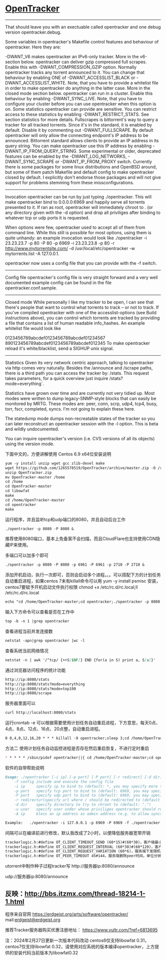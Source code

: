 
[OpenTracker](https://erdgeist.org/arts/software/opentracker/)
=======

-------
That should leave you with an exectuable called opentracker and one debug version opentracker.debug.

Some variables in opentracker's Makefile control features and behaviour of opentracker. Here they are:

-DWANT_V6 makes opentracker an IPv6-only tracker. More in the v6-section below.
opentracker can deliver gzip compressed full scrapes. Enable this with -DWANT_COMPRESSION_GZIP option.
Normally opentracker tracks any torrent announced to it. You can change that behaviour by enabling ONE of -DWANT_ACCESSLIST_BLACK or  -DWANT_ACCESSLIST_WHITE. Note, that you have to provide a whitelist file in order to make opentracker do anything in the latter case. More in the closed mode section below.
opentracker can run in a cluster. Enable this behaviour by enabling -DWANT_SYNC_LIVE. Note, that you have to configure your cluster before you can use opentracker when this option is on.
Some statistics opentracker can provide are sensitive. You can restrict access to these statistics by enabling -DWANT_RESTRICT_STATS. See section statistics for more details.
Fullscrapes is bittorrent's way to query a tracker for all tracked torrents. Since it's in the standard, it is enabled by default. Disable it by commenting out -DWANT_FULLSCRAPE.
By default opentracker will only allow the connecting endpoint's IP address to be announced. Bittorrent standard allows clients to provide an IP address in its query string. You can make opentracker use this IP address by enabling -DWANT_IP_FROM_QUERY_STRING.
Some experimental or older, deprecated features can be enabled by the -DWANT_LOG_NETWORKS, -DWANT_SYNC_SCRAPE or -DWANT_IP_FROM_PROXY switch.
Currently there is some packages for some linux distributions and OpenBSD around, but some of them patch Makefile and default config to make opentracker closed by default. I explicitly don't endorse those packages and will not give support for problems stemming from these missconfigurations.


-------
Invocation
opentracker can be run by just typing ./opentracker. This will make opentracker bind to 0.0.0.0:6969 and happily serve all torrents presented to it. If ran as root, opentracker will immediately chroot to . (or any directory given with the -d option) and drop all priviliges after binding to whatever tcp or udp ports it is requested.

When options were few, opentracker used to accept all of them from command line. While this still is possible for most options, using them is quite unhandy: an example invocation would look like ./opentracker -i 23.23.23.7 -p 80 -P 80 -p 6969 -i 23.23.23.8 -p 80 -r http://www.mytorrentsite.com/ -d /usr/local/etc/opentracker -w mytorrents.list -A 127.0.0.1.

opentracker now uses a config file that you can provide with the -f switch.


-------
Config file
opentracker's config file is very straight forward and a very well documented example config can be found in the file opentracker.conf.sample.


-------
Closed mode
While personally I like my tracker to be open, I can see that there's people that want to control what torrents to track – or not to track. If you've compiled opentracker with one of the accesslist-options (see Build instructions above), you can control which torrents are tracked by providing a file that contains a list of human readable info_hashes. An example whitelist file would look like

0123456789abcdef0123456789abcdef01234567
890123456789abcdef0123456789abcdef012345
To make opentracker reload it's white/blacklist, send a SIGHUP unix signal.


-------
Statistics
Given its very network centric approach, talking to opentracker via http comes very naturally. Besides the /announce and /scrape paths, there is a third path you can access the tracker by: /stats. This request takes parameters, for a quick overview just inquire /stats?mode=everything`.

Statistics have grown over time and are currently not very tidied up. Most modes were written to dump legacy-SNMP-style blocks that can easily be monitored by MRTG. These modes are: peer, conn, scrp, udp4, tcp4, busy, torr, fscr, completed, syncs. I'm not going to explain these here.

The statedump mode dumps non-recreatable states of the tracker so you can later reconstruct an opentracker session with the -l option. This is beta and wildly undocumented.

You can inquire opentracker's version (i.e. CVS versions of all its objects) using the version mode.


下面中文的，方便讲解使用
Centos 6.9 x64位安装说明
``` markdown
yum -y install unzip wget gcc zlib-devel make
wget https://github.com/1265578519/OpenTracker/archive/master.zip -O /root/OpenTracker.zip
unzip OpenTracker.zip
mv OpenTracker-master /home
cd /home
cd OpenTracker-master
cd libowfat
make
cd /home/OpenTracker-master
cd opentracker
make

```

运行程序，并且监听tcp和udp端口的8080，并且自动后台工作
``` markdown
./opentracker -p 8080 -P 8080 &
```

推荐使用8080端口，基本上免备案不会扫描，而且CloudFlare也支持使用CDN隐藏IP来使用。

多端口可以加多个即可
``` markdown
./opentracker -p 8080 -P 8080 -p 6961 -P 6961 -p 2710 -P 2710 &
```

添加开机启动，执行一次即可，否则会启动多个进程。。。可以搭配下方的计划任务自动重启进程，如果centos 7未有killall命令可以用 yum -y install psmisc 安装，centos7要赋予开机启动文件执行权限 chmod +x /etc/rc.d/rc.local;ll /etc/rc.d/rc.local
``` markdown
echo "cd /home/OpenTracker-master;cd opentracker;./opentracker -p 8080 -P 8080 -p 6961 -P 6961 -p 2710 -P 2710 &" >> /etc/rc.d/rc.local
```

输入下方命令可以查看是否在工作中
``` markdown
top -b -n 1 |grep opentracker
```

查看进程当前并发连接数
``` markdown
netstat -apn|grep opentracker |wc -l
```

查看系统当前网络情况
``` markdown
netstat -n | awk '/^tcp/ {++S[$NF]} END {for(a in S) print a, S[a]}'
```

通过浏览器访问程序的统计功能
``` markdown
http://ip:8080/stats
http://ip:8080/stats?mode=everything
http://ip:8080/stats?mode=top100
http://ip:8080/scrape
```

服务器里面可以
``` markdown
curl http://localhost:8080/stats
```

运行crontab -e
可以根据需要使用计划任务自动重启进程，下方意思，每天0点、4点、8点、12点、16点、20点整，自动重启进程。
``` markdown
0 0,4,8,12,16,20 * * * killall -9 opentracker;sleep 3;cd /home/OpenTracker-master;cd opentracker;./opentracker -p 8080 -P 8080 -p 6961 -P 6961 -p 2710 -P 2710 &
```

方法二
使用计划任务自动监控进程是否存在然后重启恢复，不进行定时重启
``` markdown
* * * * * /sbin/pidof opentracker||{ cd /home/OpenTracker-master;cd opentracker;./opentracker -p 8080 -P 8080 -p 6961 -P 6961 -p 2710 -P 2710 &}
```

软件的自带帮助说明
``` markdown
Usage: ./opentracker [-i ip] [-p port] [-P port] [-r redirect] [-d dir] [-u user] [-A ip] [-f config] [-s livesyncport]
	-f config include and execute the config file
	-i ip     specify ip to bind to (default: *, you may specify more than one)
	-p port   specify tcp port to bind to (default: 6969, you may specify more than one)
	-P port   specify udp port to bind to (default: 6969, you may specify more than one)
	-r redirecturlspecify url where / should be redirected to (default none)
	-d dir    specify directory to try to chroot to (default: ".")
	-u user   specify user under whose priviliges opentracker should run (default: "nobody")
	-A ip     bless an ip address as admin address (e.g. to allow syncs from this address)

Example:   ./opentracker -i 127.0.0.1 -p 6969 -P 6969 -f ./opentracker.conf -i 10.1.1.23 -p 2710 -p 80
```

间隔可以在编译前进行修改，默认我改成了2小时，以便降低服务器宽带开销
``` markdown
trackerlogic.h:#define OT_CLIENT_TIMEOUT_SEND (60*15)#(60*30)，客户端最小间隔请求时间，客户端可能不会遵守
trackerlogic.h:#define OT_CLIENT_REQUEST_INTERVAL (60*30)#(60*120)，客户端默认间隔请求时间
trackerlogic.h:#define OT_CLIENT_REQUEST_VARIATION (60*6)，服务端下发随机客户端间隔请求时间调整，提高性能，默认允许误差随机6分钟内，保持默认无修改
trackerlogic.h:#define OT_PEER_TIMEOUT 45#144，服务端删除peer时间，单位分钟
```


utorrent中制作种子过程tracker写
http://服务器ip:8080/announce

udp://服务器ip:8080/announce


反映：http://bbs.itzmx.com/thread-18214-1-1.html
-------
程序来自官网
https://erdgeist.org/arts/software/opentracker/
mail:erdgeist@erdgeist.org

推荐Tracker服务器购买优惠注册地址：
https://www.vultr.com/?ref=6813695

注：2024年2月27日更新一次版本代码改动
centos6仅支持libowfat 0.31，centos7仅支持libowfat 0.32，请使用对应系统的版本编译opentracker，上方提供的安装代码当前版本为libowfat0.32
